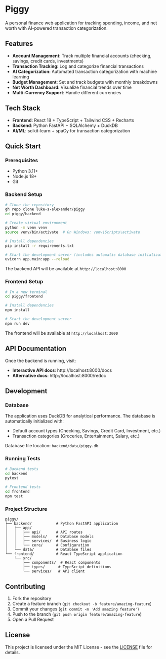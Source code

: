 # Piggy

A personal finance web application for tracking spending, income, and net worth with AI-powered transaction categorization.

## Features

- **Account Management**: Track multiple financial accounts (checking, savings, credit cards, investments)
- **Transaction Tracking**: Log and categorize financial transactions
- **AI Categorization**: Automated transaction categorization with machine learning
- **Budget Management**: Set and track budgets with monthly breakdowns
- **Net Worth Dashboard**: Visualize financial trends over time
- **Multi-Currency Support**: Handle different currencies

## Tech Stack

- **Frontend**: React 18 + TypeScript + Tailwind CSS + Recharts
- **Backend**: Python FastAPI + SQLAlchemy + DuckDB
- **AI/ML**: scikit-learn + spaCy for transaction categorization

## Quick Start

### Prerequisites

- Python 3.11+
- Node.js 18+
- Git

### Backend Setup

```bash
# Clone the repository
gh repo clone luke-s-alexander/piggy
cd piggy/backend

# Create virtual environment
python -m venv venv
source venv/bin/activate  # On Windows: venv\Scripts\activate

# Install dependencies
pip install -r requirements.txt

# Start the development server (includes automatic database initialization)
uvicorn app.main:app --reload
```

The backend API will be available at `http://localhost:8000`

### Frontend Setup

```bash
# In a new terminal
cd piggy/frontend

# Install dependencies
npm install

# Start the development server
npm run dev
```

The frontend will be available at `http://localhost:3000`

## API Documentation

Once the backend is running, visit:
- **Interactive API docs**: http://localhost:8000/docs
- **Alternative docs**: http://localhost:8000/redoc

## Development

### Database

The application uses DuckDB for analytical performance. The database is automatically initialized with:
- Default account types (Checking, Savings, Credit Card, Investment, etc.)
- Transaction categories (Groceries, Entertainment, Salary, etc.)

Database file location: `backend/data/piggy.db`

### Running Tests

```bash
# Backend tests
cd backend
pytest

# Frontend tests  
cd frontend
npm test
```

### Project Structure

```
piggy/
├── backend/           # Python FastAPI application
│   ├── app/
│   │   ├── api/       # API routes
│   │   ├── models/    # Database models
│   │   ├── services/  # Business logic
│   │   └── core/      # Configuration
│   └── data/          # Database files
└── frontend/          # React TypeScript application
    └── src/
        ├── components/  # React components
        ├── types/      # TypeScript definitions
        └── services/   # API client
```

## Contributing

1. Fork the repository
2. Create a feature branch (`git checkout -b feature/amazing-feature`)
3. Commit your changes (`git commit -m 'Add amazing feature'`)
4. Push to the branch (`git push origin feature/amazing-feature`)
5. Open a Pull Request

## License

This project is licensed under the MIT License - see the [LICENSE](LICENSE) file for details.
